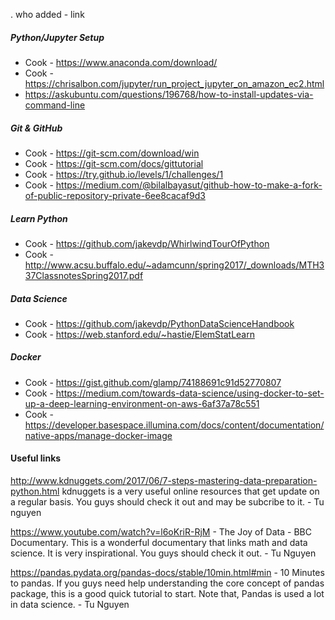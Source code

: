.
who added - link

##### Python/Jupyter Setup
- Cook - https://www.anaconda.com/download/
- Cook -  https://chrisalbon.com/jupyter/run_project_jupyter_on_amazon_ec2.html
- https://askubuntu.com/questions/196768/how-to-install-updates-via-command-line

##### Git & GitHub
- Cook - https://git-scm.com/download/win
- Cook - https://git-scm.com/docs/gittutorial
- Cook - https://try.github.io/levels/1/challenges/1
- Cook - https://medium.com/@bilalbayasut/github-how-to-make-a-fork-of-public-repository-private-6ee8cacaf9d3

##### Learn Python 
- Cook - https://github.com/jakevdp/WhirlwindTourOfPython
- Cook - http://www.acsu.buffalo.edu/~adamcunn/spring2017/_downloads/MTH337ClassnotesSpring2017.pdf

##### Data Science
- Cook - https://github.com/jakevdp/PythonDataScienceHandbook
- Cook - https://web.stanford.edu/~hastie/ElemStatLearn

##### Docker
- Cook - https://gist.github.com/glamp/74188691c91d52770807
- Cook - https://medium.com/towards-data-science/using-docker-to-set-up-a-deep-learning-environment-on-aws-6af37a78c551
- Cook - https://developer.basespace.illumina.com/docs/content/documentation/native-apps/manage-docker-image


#### Useful links


http://www.kdnuggets.com/2017/06/7-steps-mastering-data-preparation-python.html 
kdnuggets is a very useful online resources that get update on a regular basis. You guys should check it out and may be subcribe to it. - Tu nguyen

https://www.youtube.com/watch?v=l6oKriR-RjM - The Joy of Data - BBC Documentary.
This is a wonderful documentary that links math and data science. It is very inspirational. You guys should check it out.  - Tu Nguyen

https://pandas.pydata.org/pandas-docs/stable/10min.html#min - 10 Minutes to pandas.
If you guys need help understanding the core concept of pandas package, this is a good quick tutorial to start. Note that, Pandas is used a lot in data science. - Tu Nguyen

